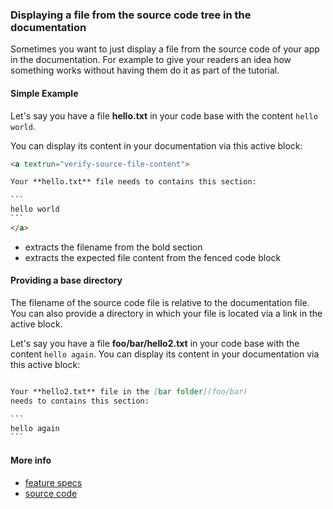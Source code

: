 ### Displaying a file from the source code tree in the documentation

Sometimes you want to just display a file from the source code of your app in the documentation.
For example to give your readers an idea how something works
without having them do it as part of the tutorial.

#### Simple Example

<a textrun="create-file">

Let's say you have a file **hello.txt** in your code base
with the content `hello world`.

</a>

You can display its content in your documentation via this active block:

<a textrun="run-markdown-in-textrun">

````markdown
<a textrun="verify-source-file-content">

Your **hello.txt** file needs to contains this section:

`​``
hello world
`​``
</a>
````

</a>

- extracts the filename from the bold section
- extracts the expected file content from the fenced code block

#### Providing a base directory

The filename of the source code file is relative to the documentation file.
You can also provide a directory in which your file is located
via a link in the active block.

<a textrun="create-file">

Let's say you have a file **foo/bar/hello2.txt** in your code base
with the content `hello again`.
</a>
You can display its content in your documentation via this active block:

<a textrun="run-markdown-in-textrun">

```markdown

Your **hello2.txt** file in the [bar folder](foo/bar)
needs to contains this section: 

`​``
hello again
`​``

```

</a>

#### More info

- [feature specs](../../features/actions/built-in/verify-source-file-content/verify-source-file-content.feature)
- [source code](../../src/actions/built-in/verify-source-file-content.ts)
